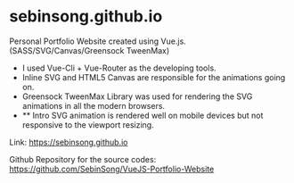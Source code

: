 # sebinsong.github.io
Personal Portfolio Website created using Vue.js. (SASS/SVG/Canvas/Greensock TweenMax)

- I used Vue-Cli + Vue-Router as the developing tools.
- Inline SVG and HTML5 Canvas are responsible for the animations going on.
- Greensock TweenMax Library was used for rendering the SVG animations in all the modern browsers.
- ** Intro SVG animation is rendered well on mobile devices but not responsive to the viewport resizing.

Link: https://sebinsong.github.io

Github Repository for the source codes: https://github.com/SebinSong/VueJS-Portfolio-Website

